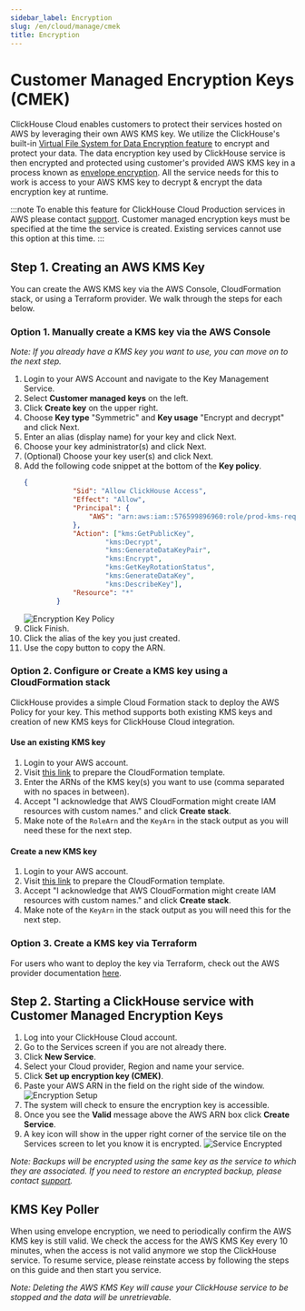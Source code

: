 ```yaml
---
sidebar_label: Encryption
slug: /en/cloud/manage/cmek
title: Encryption
---
```


# Customer Managed Encryption Keys (CMEK)

ClickHouse Cloud enables customers to protect their services hosted on AWS by leveraging their own AWS KMS key. We utilize the ClickHouse's built-in [Virtual File System for Data Encryption feature](/docs/en/operations/storing-data#encrypted-virtual-file-system) to encrypt and protect your data. The data encryption key used by ClickHouse service is then encrypted and protected using customer's provided AWS KMS key in a process known as [envelope encryption](https://docs.aws.amazon.com/wellarchitected/latest/financial-services-industry-lens/use-envelope-encryption-with-customer-master-keys.html). All the service needs for this to work is access to your AWS KMS key to decrypt & encrypt the data encryption key at runtime.

:::note
To enable this feature for ClickHouse Cloud Production services in AWS please contact [support](/docs/en/cloud/support). Customer managed encryption keys must be specified at the time the service is created. Existing services cannot use this option at this time.
:::

## Step 1. Creating an AWS KMS Key

You can create the AWS KMS key via the AWS Console, CloudFormation stack, or using a Terraform provider. We walk through the steps for each below.

### Option 1. Manually create a KMS key via the AWS Console

*Note: If you already have a KMS key you want to use, you can move on to the next step.*

1. Login to your AWS Account and navigate to the Key Management Service.
2. Select __Customer managed keys__ on the left.
3. Click __Create key__ on the upper right.
4. Choose __Key type__ "Symmetric" and __Key usage__ "Encrypt and decrypt" and click Next.
5. Enter an alias (display name) for your key and click Next.
6. Choose your key administrator(s) and click Next.
7. (Optional) Choose your key user(s) and click Next.
8. Add the following code snippet at the bottom of the __Key policy__.
    ```json
    {
                "Sid": "Allow ClickHouse Access",
                "Effect": "Allow",
                "Principal": {
                    "AWS": "arn:aws:iam::576599896960:role/prod-kms-request-role"
                },
                "Action": ["kms:GetPublicKey",
                        "kms:Decrypt",
                        "kms:GenerateDataKeyPair",
                        "kms:Encrypt",
                        "kms:GetKeyRotationStatus",
                        "kms:GenerateDataKey",
                        "kms:DescribeKey"],
                "Resource": "*"
            }
    ```
    ![Encryption Key Policy](@site/docs/en/_snippets/images/cmek1.png)
9. Click Finish.
10. Click the alias of the key you just created.
11. Use the copy button to copy the ARN.

### Option 2. Configure or Create a KMS key using a CloudFormation stack

ClickHouse provides a simple Cloud Formation stack to deploy the AWS Policy for your key. This method supports both existing KMS keys and creation of new KMS keys for ClickHouse Cloud integration.

#### Use an existing KMS key

1. Login to your AWS account.
2. Visit [this link](https://us-west-2.console.aws.amazon.com/cloudformation/home?region=us-west-2#/stacks/quickcreate?templateURL=https://s3.us-east-2.amazonaws.com/clickhouse-public-resources.clickhouse.cloud/cf-templates/cmek.yaml&stackName=ClickHouseBYOK&param_KMSCreate=false&param_ClickHouseRole=arn:aws:iam::576599896960:role/prod-kms-request-role) to prepare the CloudFormation template.
3. Enter the ARNs of the KMS key(s) you want to use (comma separated with no spaces in between).
4. Accept "I acknowledge that AWS CloudFormation might create IAM resources with custom names." and click __Create stack__.
5. Make note of the `RoleArn` and the `KeyArn` in the stack output as you will need these for the next step.

#### Create a new KMS key

1. Login to your AWS account.
2. Visit [this link](https://us-west-2.console.aws.amazon.com/cloudformation/home?region=us-west-2#/stacks/quickcreate?templateURL=https://s3.us-east-2.amazonaws.com/clickhouse-public-resources.clickhouse.cloud/cf-templates/cmek.yaml&stackName=ClickHouseBYOK&param_KMSCreate=true&param_ClickHouseRole=arn:aws:iam::576599896960:role/prod-kms-request-role) to prepare the CloudFormation template.
3. Accept "I acknowledge that AWS CloudFormation might create IAM resources with custom names." and click __Create stack__.
4. Make note of the `KeyArn` in the stack output as you will need this for the next step.

### Option 3. Create a KMS key via Terraform

For users who want to deploy the key via Terraform, check out the AWS provider documentation [here](https://registry.terraform.io/providers/hashicorp/aws/latest/docs/resources/kms_key).

## Step 2. Starting a ClickHouse service with Customer Managed Encryption Keys

1. Log into your ClickHouse Cloud account.
2. Go to the Services screen if you are not already there.
3. Click __New Service__.
4. Select your Cloud provider, Region and name your service.
5. Click __Set up encryption key (CMEK)__.
6. Paste your AWS ARN in the field on the right side of the window.
    ![Encryption Setup](@site/docs/en/_snippets/images/cmek2.png)
7. The system will check to ensure the encryption key is accessible.
8. Once you see the __Valid__ message above the AWS ARN box click __Create Service__.
9. A key icon will show in the upper right corner of the service tile on the Services screen to let you know it is encrypted.
    ![Service Encrypted](@site/docs/en/_snippets/images/cmek3.png)

*Note: Backups will be encrypted using the same key as the service to which they are associated. If you need to restore an encrypted backup, please contact [support](/docs/en/cloud/support).*

## KMS Key Poller

When using envelope encryption, we need to periodically confirm the AWS KMS key is still valid. We check the access for the AWS KMS Key every 10 minutes, when the access is not valid anymore we stop the ClickHouse service. To resume service, please reinstate access by following the steps on this guide and then start you service.

*Note: Deleting the AWS KMS Key will cause your ClickHouse service to be stopped and the data will be unretrievable.*
